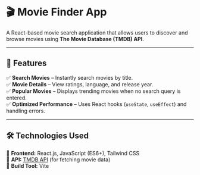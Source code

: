 # 🎬 **Movie Finder App**  
A React-based movie search application that allows users to discover and browse movies using **The Movie Database (TMDB) API**.

---

## 🚀 **Features**  
✅ **Search Movies** – Instantly search movies by title.  
✅ **Movie Details** – View ratings, language, and release year.  
✅ **Popular Movies** – Displays trending movies when no search query is entered.  
✅ **Optimized Performance** – Uses React hooks (`useState`, `useEffect`) and handling errors. 

---

## 🛠 **Technologies Used**  
🔹 **Frontend:** React.js, JavaScript (ES6+), Tailwind CSS  
🔹 **API:** [TMDB API](https://www.themoviedb.org/) (for fetching movie data)  
🔹 **Build Tool:** Vite  
